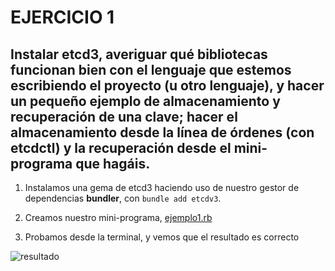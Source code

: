 # EJERCICIO 1


## Instalar etcd3, averiguar qué bibliotecas funcionan bien con el lenguaje que estemos escribiendo el proyecto (u otro lenguaje), y hacer un pequeño ejemplo de almacenamiento y recuperación de una clave; hacer el almacenamiento desde la línea de órdenes (con etcdctl) y la recuperación desde el mini-programa que hagáis.



1. Instalamos una gema de etcd3 haciendo uso de nuestro gestor de dependencias **bundler**, con `bundle add etcdv3`.



2. Creamos nuestro mini-programa, [ejemplo1.rb](https://github.com/biilal1999/Ejercicios/tree/master/tema6/ejemplo1.rb)



3. Probamos desde la terminal, y vemos que el resultado es correcto



![resultado](https://github.com/biilal1999/Ejercicios/tree/master/tema6/img/resultadoPrimero.png) 
